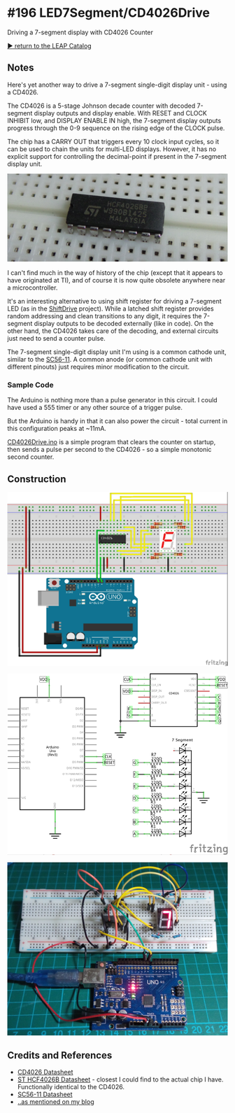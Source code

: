 # #196 LED7Segment/CD4026Drive

Driving a 7-segment display with CD4026 Counter


[:arrow_forward: return to the LEAP Catalog](https://leap.tardate.com)

## Notes

Here's yet another way to drive a 7-segment single-digit display unit - using a CD4026.

The CD4026 is a 5-stage Johnson decade counter with decoded 7-segment display outputs and display enable.
With RESET and CLOCK INHIBIT low, and DISPLAY ENABLE IN high, the 7-segment display outputs progress through the 0-9 sequence
on the rising edge of the CLOCK pulse.

The chip has a CARRY OUT that triggers every 10 clock input cycles, so it can be used to chain the units for multi-LED displays.
However, it has no explicit support for controlling the decimal-point if present in the 7-segment display unit.

![CD4026Drive_chip - ST HCF4026BE](./assets/CD4026Drive_chip.jpg?raw=true)

I can't find much in the way of history of the chip (except that it appears to have originated at TI),
and of course it is now quite obsolete anywhere near a microcontroller.

It's an interesting alternative to using shift register for driving a 7-segment LED (as in the
[ShiftDrive](../ShiftDrive) project).
While a latched shift register provides random addressing and clean transitions to any digit,
it requires the 7-segment display outputs to be decoded externally (like in code).
On the other hand, the CD4026 takes care of the decoding, and external circuits just need to send a counter pulse.

The 7-segment single-digit display unit I'm using is a common cathode unit, similar to the [SC56-11](../assets/SC56-11_datasheet.pdf?raw=true).
A common anode (or common cathode unit with different pinouts) just requires minor modification to the circuit.

### Sample Code

The Arduino is nothing more than a pulse generator in this circuit.
I could have used a 555 timer or any other source of a trigger pulse.

But the Arduino is handy in that it can also power the circuit -
total current in this configuration peaks at ~11mA.

[CD4026Drive.ino](./CD4026Drive.ino) is a simple program that clears the counter on startup,
then sends a pulse per second to the CD4026 - so a simple monotonic second counter.

## Construction

![Breadboard](./assets/CD4026Drive_bb.jpg?raw=true)

![The Schematic](./assets/CD4026Drive_schematic.jpg?raw=true)

![The Build](./assets/CD4026Drive_build.jpg?raw=true)

## Credits and References
* [CD4026 Datasheet](http://www.futurlec.com/4000Series/CD4026.shtml)
* [ST HCF4026B Datasheet](http://www.digchip.com/datasheets/parts/datasheet/456/HCF4026-pdf.php) - closest I could find to the actual chip I have. Functionally identical to the CD4026.
* [SC56-11 Datasheet](../assets/SC56-11_datasheet.pdf?raw=true)
* [..as mentioned on my blog](https://blog.tardate.com/2016/03/littlearduinoprojects196-driving-7.html)
